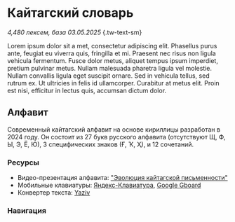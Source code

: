 # Кайтагский словарь

*4,480 лексем, база 03.05.2025* {.tw-text-sm}

Lorem ipsum dolor sit a met, consectetur adipiscing elit. Phasellus purus ante, feugiat eu viverra quis, fringilla et mi. Praesent nec risus non ligula vehicula fermentum. Fusce dolor metus, aliquet tempus ipsum imperdiet, pretium pulvinar metus. Nullam malesuada pharetra ligula vel molestie. Nullam convallis ligula eget suscipit ornare. Sed in vehicula tellus, sed rutrum ex. Ut ultricies in felis id ullamcorper. Curabitur at metus elit. Proin est nisi, efficitur in lectus quis, accumsan dictum dolor.

## Алфавит

Современный кайтагский алфавит на основе кириллицы разработан в 2024 году. Он состоит из 27 букв русского алфавита (отсутствуют Щ, Ф, Ы, Э, Ё, Ю), 3 специфических знаков (Ғ, Ҡ, Ҳ), и 12 сочетаний.

### Ресурсы

* Видео-презентация алфавита: ["Эволюция кайтагской письменности"](youtu.be/Ad2o1hwYagA)
* Мобильные клавиатуры: [Яндекс-Клавиатура](https://redirect.appmetrica.yandex.com/serve/172416875559437678), [Google Gboard](https://play.google.com/store/apps/details?id=com.google.android.inputmethod.latin)
* Конвертер текста: [Yaziv](https://yaziv.raxys.app/?lang=xdq&to=0&from=3&text=%D0%BA%D1%8A%D0%B0%D0%B1%D0%B0%D0%B3%D1%8A+%D0%B1%D0%B5%D0%BB%D1%85%D1%8C%D1%83%D0%BD)

### Навигация

<DIndex :dict="dict" :local="$frontmatter.navbar" class="tw-my-4"/>

